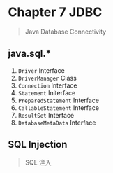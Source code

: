 # Chapter 7 JDBC

> Java Database Connectivity

## java.sql.*

1. `Driver` Interface
2. `DriverManager` Class
3. `Connection` Interface
4. `Statement` Initerface
5. `PreparedStatement` Interface
6. `CallableStatement` Interface
6. `ResultSet` Interface
7. `DatabaseMetaData` Interface

## SQL Injection 

> SQL 注入 